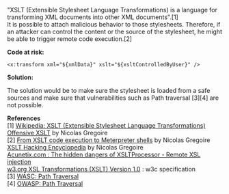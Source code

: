  "XSLT (Extensible Stylesheet Language Transformations) is a language for transforming XML documents into other XML documents".[1]  
 It is possible to attach malicious behavior to those stylesheets. Therefore, if an attacker can control the content or the source of the stylesheet, he might be able to trigger remote code execution.[2]

**Code at risk:**

```
<x:transform xml="${xmlData}" xslt="${xsltControlledByUser}" />
```

**Solution:**

The solution would be to make sure the stylesheet is loaded from a safe sources and make sure that vulnerabilities such as Path traversal [3][4] are not possible.

**References**  
[1] [Wikipedia: XSLT (Extensible Stylesheet Language Transformations)](https://en.wikipedia.org/wiki/XSLT)  
[Offensive XSLT](https://prezi.com/y_fuybfudgnd/offensive-xslt/) by Nicolas Gregoire  
[2] [From XSLT code execution to Meterpreter shells](http://www.agarri.fr/kom/archives/2012/07/02/from_xslt_code_execution_to_meterpreter_shells/index.html) by Nicolas Gregoire  
[XSLT Hacking Encyclopedia](http://xhe.myxwiki.org/xwiki/bin/view/Main/) by Nicolas Gregoire  
[Acunetix.com : The hidden dangers of XSLTProcessor - Remote XSL injection](http://www.acunetix.com/blog/articles/the-hidden-dangers-of-xsltprocessor-remote-xsl-injection/)  
[w3.org XSL Transformations (XSLT) Version 1.0](https://www.w3.org/TR/xslt) : w3c specification  
[3] [WASC: Path Traversal](http://projects.webappsec.org/w/page/13246952/Path%20Traversal)  
[4] [OWASP: Path Traversal](https://www.owasp.org/index.php/Path_Traversal)

 